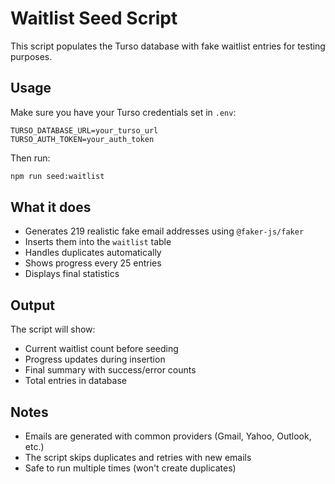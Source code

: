 # Waitlist Seed Script

This script populates the Turso database with fake waitlist entries for testing purposes.

## Usage

Make sure you have your Turso credentials set in `.env`:

```env
TURSO_DATABASE_URL=your_turso_url
TURSO_AUTH_TOKEN=your_auth_token
```

Then run:

```bash
npm run seed:waitlist
```

## What it does

- Generates 219 realistic fake email addresses using `@faker-js/faker`
- Inserts them into the `waitlist` table
- Handles duplicates automatically
- Shows progress every 25 entries
- Displays final statistics

## Output

The script will show:
- Current waitlist count before seeding
- Progress updates during insertion
- Final summary with success/error counts
- Total entries in database

## Notes

- Emails are generated with common providers (Gmail, Yahoo, Outlook, etc.)
- The script skips duplicates and retries with new emails
- Safe to run multiple times (won't create duplicates)
